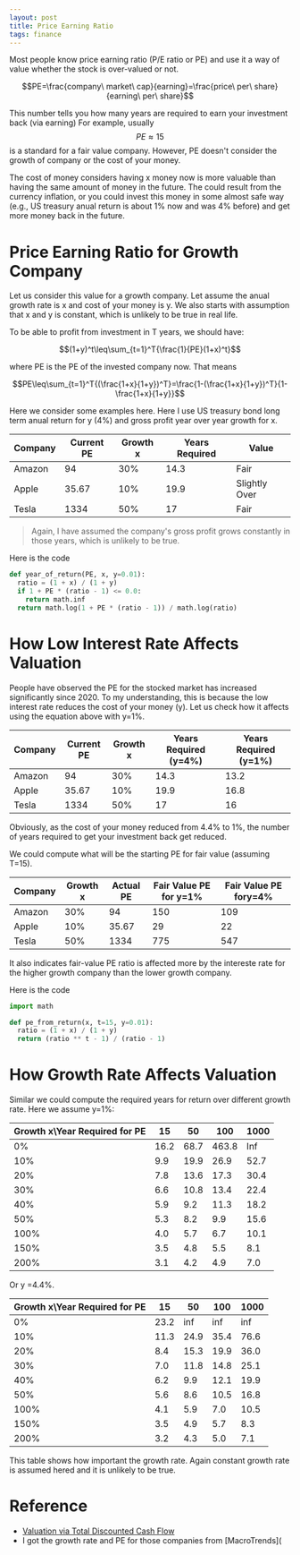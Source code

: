 ```yaml
---
layout: post
title: Price Earning Ratio
tags: finance
---
```


Most people know price earning ratio (P/E ratio or PE) and use it a way of value whether the stock is over-valued or not. 

$$PE=\frac{company\ market\ cap}{earning}=\frac{price\ per\ share}{earning\ per\ share}$$

This number tells you how many years are required to earn your investment back (via earning) For example, usually $$PE\approx 15$$ is a standard for a fair value company. However, PE doesn't consider the growth of company or the cost of your money.

The cost of money considers having x money now is more valuable than having the same amount of money in the future. The could result from the currency inflation, or you could invest this money in some almost safe way  (e.g., US treasury anual return is about 1% now and was 4% before) and get more money back in the future.

# Price Earning Ratio for Growth Company

Let us consider this value for a growth company. Let assume the anual growth rate is x and cost of your money is y. We also starts with assumption that x and y is constant, which is unlikely to be true in real life.

To be able to profit from investment in T years, we should have:

$$(1+y)^t\leq\sum_{t=1}^T{\frac{1}{PE}(1+x)^t}$$

where PE is the PE of the invested company now. That means

$$PE\leq\sum_{t=1}^T{(\frac{1+x}{1+y})^T}=\frac{1-(\frac{1+x}{1+y})^T}{1-\frac{1+x}{1+y}}$$

Here we consider some examples here. Here I use US treasury bond long term anual return for y (4%) and gross profit year over year growth for x.

| Company | Current PE | Growth x | Years Required | Value         |
| ------- | ---------- | -------- | -------------- | ------------- |
| Amazon  | 94         | 30%      | 14.3           | Fair          |
| Apple   | 35.67      | 10%      | 19.9           | Slightly Over |
| Tesla   | 1334       | 50%      | 17             | Fair          |

>  Again, I have assumed the company's gross profit grows constantly in those years, which is unlikely to be true.

Here is the code

```python
def year_of_return(PE, x, y=0.01):
  ratio = (1 + x) / (1 + y)
  if 1 + PE * (ratio - 1) <= 0.0:
    return math.inf
  return math.log(1 + PE * (ratio - 1)) / math.log(ratio)
```



# How Low Interest Rate Affects Valuation

People have observed the PE for the stocked market has increased significantly since 2020. To my understanding, this is because the low interest rate reduces the cost of your money (y). Let us check how it affects using the equation above with y=1%.

| Company | Current PE | Growth x | Years Required (y=4%) | Years Required (y=1%) |
| ------- | ---------- | -------- | --------------------- | --------------------- |
| Amazon  | 94         | 30%      | 14.3                  | 13.2                  |
| Apple   | 35.67      | 10%      | 19.9                  | 16.8                  |
| Tesla   | 1334       | 50%      | 17                    | 16                    |

Obviously, as the cost of your money reduced from 4.4% to 1%, the number of years required to get your investment back get reduced.

We could compute what will be the starting PE for fair value (assuming T=15).

| Company | Growth x | Actual PE | Fair Value PE for y=1% | Fair Value PE fory=4% |
| ------- | -------- | --------- | ---------------------- | --------------------- |
| Amazon  | 30%      | 94        | 150                    | 109                   |
| Apple   | 10%      | 35.67     | 29                     | 22                    |
| Tesla   | 50%      | 1334      | 775                    | 547                   |

It also indicates fair-value PE ratio is affected more by the intereste rate for the higher growth company than the lower growth company.

Here is the code

```python
import math

def pe_from_return(x, t=15, y=0.01):
  ratio = (1 + x) / (1 + y)
  return (ratio ** t - 1) / (ratio - 1)
```

# How Growth Rate Affects Valuation

Similar we could compute the required years for return over different growth rate. Here we assume y=1%:

| Growth x\Year Required for PE | 15   | 50   | 100   | 1000 |
| ----------------------------- | ---- | ---- | ----- | ---- |
| 0%                            | 16.2 | 68.7 | 463.8 | Inf  |
| 10%                           | 9.9  | 19.9 | 26.9  | 52.7 |
| 20%                           | 7.8  | 13.6 | 17.3  | 30.4 |
| 30%                           | 6.6  | 10.8 | 13.4  | 22.4 |
| 40%                           | 5.9  | 9.2  | 11.3  | 18.2 |
| 50%                           | 5.3  | 8.2  | 9.9   | 15.6 |
| 100%                          | 4.0  | 5.7  | 6.7   | 10.1 |
| 150%                          | 3.5  | 4.8  | 5.5   | 8.1  |
| 200%                          | 3.1  | 4.2  | 4.9   | 7.0  |

Or y =4.4%.

| Growth x\Year Required for PE | 15   | 50   | 100  | 1000 |
| ----------------------------- | ---- | ---- | ---- | ---- |
| 0%                            | 23.2 | inf  | inf  | inf  |
| 10%                           | 11.3 | 24.9 | 35.4 | 76.6 |
| 20%                           | 8.4  | 15.3 | 19.9 | 36.0 |
| 30%                           | 7.0  | 11.8 | 14.8 | 25.1 |
| 40%                           | 6.2  | 9.9  | 12.1 | 19.9 |
| 50%                           | 5.6  | 8.6  | 10.5 | 16.8 |
| 100%                          | 4.1  | 5.9  | 7.0  | 10.5 |
| 150%                          | 3.5  | 4.9  | 5.7  | 8.3  |
| 200%                          | 3.2  | 4.3  | 5.0  | 7.1  |

This table shows how important the growth rate. Again constant growth rate is assumed hered and it is unlikely to be true.

# Reference 

- [Valuation via Total Discounted Cash Flow](https://zhangtemplar.github.io/how-to-evaluate-company/)
- I got the growth rate and PE for those companies from [MacroTrends](
